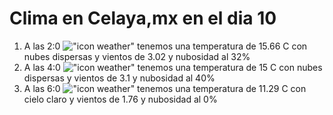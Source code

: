 # Clima en Celaya,mx en el dia 10

1. A las 2:0 !["icon weather"](http://openweathermap.org/img/w/03n.png) tenemos una temperatura de 15.66 C con nubes dispersas y  vientos de 3.02 y nubosidad al 32%
1. A las 4:0 !["icon weather"](http://openweathermap.org/img/w/03n.png) tenemos una temperatura de 15 C con nubes dispersas y  vientos de 3.1 y nubosidad al 40%
1. A las 6:0 !["icon weather"](http://openweathermap.org/img/w/01n.png) tenemos una temperatura de 11.29 C con cielo claro y  vientos de 1.76 y nubosidad al 0%
